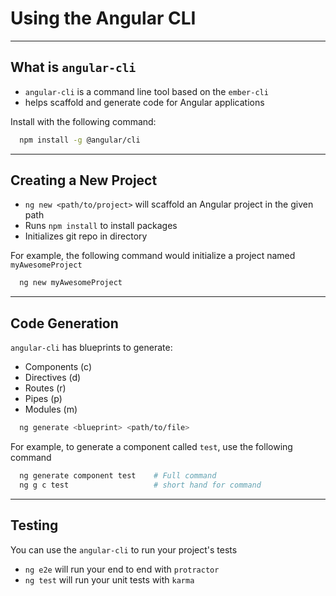 # Using the Angular CLI

---

## What is `angular-cli`

- `angular-cli` is a command line tool based on the `ember-cli`
- helps scaffold and generate code for Angular applications

Install with the following command:
```bash
  npm install -g @angular/cli
```

---

## Creating a New Project

- `ng new <path/to/project>` will scaffold an Angular project in the given path
- Runs `npm install` to install packages
- Initializes git repo in directory

For example, the following command would initialize a project named `myAwesomeProject`
```bash
  ng new myAwesomeProject
```

---

## Code Generation

`angular-cli` has blueprints to generate:
  - Components (c)
  - Directives (d)
  - Routes     (r)
  - Pipes      (p)
  - Modules    (m)

```bash
  ng generate <blueprint> <path/to/file>
```
For example, to generate a component called `test`, use the following command

```bash
  ng generate component test    # Full command
  ng g c test                   # short hand for command
```

---

## Testing

You can use the `angular-cli` to run your project's tests

- `ng e2e` will run your end to end with `protractor`
- `ng test` will run your unit tests with `karma`

